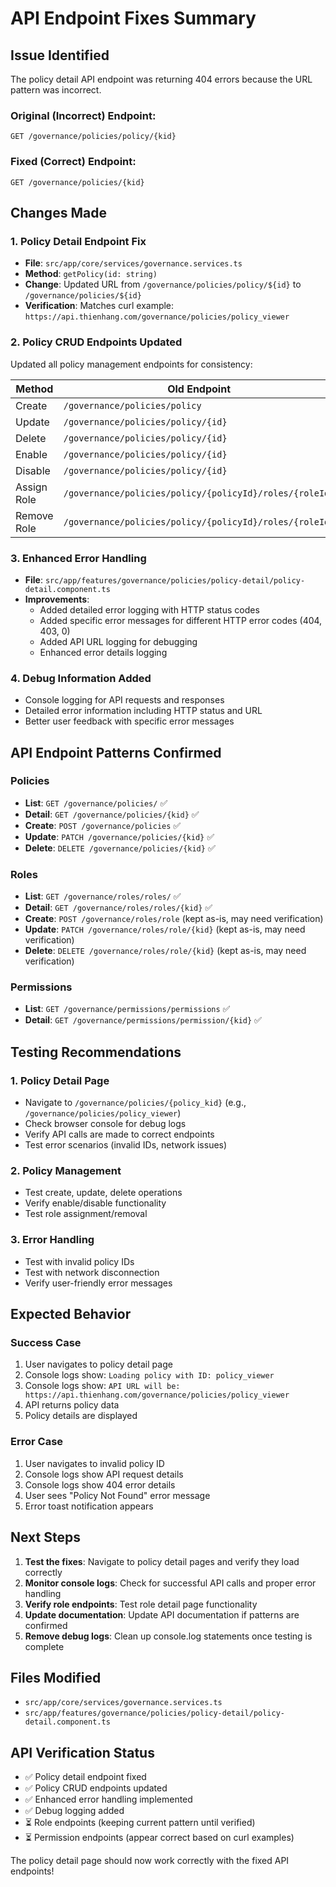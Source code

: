 # API Endpoint Fixes Summary

## Issue Identified
The policy detail API endpoint was returning 404 errors because the URL pattern was incorrect.

### Original (Incorrect) Endpoint:
```
GET /governance/policies/policy/{kid}
```

### Fixed (Correct) Endpoint:
```
GET /governance/policies/{kid}
```

## Changes Made

### 1. Policy Detail Endpoint Fix
- **File**: `src/app/core/services/governance.services.ts`
- **Method**: `getPolicy(id: string)`
- **Change**: Updated URL from `/governance/policies/policy/${id}` to `/governance/policies/${id}`
- **Verification**: Matches curl example: `https://api.thienhang.com/governance/policies/policy_viewer`

### 2. Policy CRUD Endpoints Updated
Updated all policy management endpoints for consistency:

| Method | Old Endpoint | New Endpoint |
|--------|-------------|-------------|
| Create | `/governance/policies/policy` | `/governance/policies` |
| Update | `/governance/policies/policy/{id}` | `/governance/policies/{id}` |
| Delete | `/governance/policies/policy/{id}` | `/governance/policies/{id}` |
| Enable | `/governance/policies/policy/{id}` | `/governance/policies/{id}` |
| Disable | `/governance/policies/policy/{id}` | `/governance/policies/{id}` |
| Assign Role | `/governance/policies/policy/{policyId}/roles/{roleId}` | `/governance/policies/{policyId}/roles/{roleId}` |
| Remove Role | `/governance/policies/policy/{policyId}/roles/{roleId}` | `/governance/policies/{policyId}/roles/{roleId}` |

### 3. Enhanced Error Handling
- **File**: `src/app/features/governance/policies/policy-detail/policy-detail.component.ts`
- **Improvements**:
  - Added detailed error logging with HTTP status codes
  - Added specific error messages for different HTTP error codes (404, 403, 0)
  - Added API URL logging for debugging
  - Enhanced error details logging

### 4. Debug Information Added
- Console logging for API requests and responses
- Detailed error information including HTTP status and URL
- Better user feedback with specific error messages

## API Endpoint Patterns Confirmed

### Policies
- **List**: `GET /governance/policies/` ✅
- **Detail**: `GET /governance/policies/{kid}` ✅
- **Create**: `POST /governance/policies` ✅
- **Update**: `PATCH /governance/policies/{kid}` ✅
- **Delete**: `DELETE /governance/policies/{kid}` ✅

### Roles
- **List**: `GET /governance/roles/roles/` ✅
- **Detail**: `GET /governance/roles/roles/{kid}` ✅
- **Create**: `POST /governance/roles/role` (kept as-is, may need verification)
- **Update**: `PATCH /governance/roles/role/{kid}` (kept as-is, may need verification)
- **Delete**: `DELETE /governance/roles/role/{kid}` (kept as-is, may need verification)

### Permissions
- **List**: `GET /governance/permissions/permissions` ✅
- **Detail**: `GET /governance/permissions/permission/{kid}` ✅

## Testing Recommendations

### 1. Policy Detail Page
- Navigate to `/governance/policies/{policy_kid}` (e.g., `/governance/policies/policy_viewer`)
- Check browser console for debug logs
- Verify API calls are made to correct endpoints
- Test error scenarios (invalid IDs, network issues)

### 2. Policy Management
- Test create, update, delete operations
- Verify enable/disable functionality
- Test role assignment/removal

### 3. Error Handling
- Test with invalid policy IDs
- Test with network disconnection
- Verify user-friendly error messages

## Expected Behavior

### Success Case
1. User navigates to policy detail page
2. Console logs show: `Loading policy with ID: policy_viewer`
3. Console logs show: `API URL will be: https://api.thienhang.com/governance/policies/policy_viewer`
4. API returns policy data
5. Policy details are displayed

### Error Case
1. User navigates to invalid policy ID
2. Console logs show API request details
3. Console logs show 404 error details
4. User sees "Policy Not Found" error message
5. Error toast notification appears

## Next Steps

1. **Test the fixes**: Navigate to policy detail pages and verify they load correctly
2. **Monitor console logs**: Check for successful API calls and proper error handling
3. **Verify role endpoints**: Test role detail page functionality
4. **Update documentation**: Update API documentation if patterns are confirmed
5. **Remove debug logs**: Clean up console.log statements once testing is complete

## Files Modified
- `src/app/core/services/governance.services.ts`
- `src/app/features/governance/policies/policy-detail/policy-detail.component.ts`

## API Verification Status
- ✅ Policy detail endpoint fixed
- ✅ Policy CRUD endpoints updated
- ✅ Enhanced error handling implemented
- ✅ Debug logging added
- ⏳ Role endpoints (keeping current pattern until verified)
- ⏳ Permission endpoints (appear correct based on curl examples)

The policy detail page should now work correctly with the fixed API endpoints!
